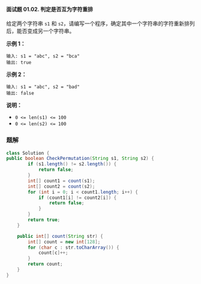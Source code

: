 #### 面试题 01.02. 判定是否互为字符重排

给定两个字符串 `s1` 和 `s2`，请编写一个程序，确定其中一个字符串的字符重新排列后，能否变成另一个字符串。

**示例 1：**

```shell
输入: s1 = "abc", s2 = "bca"
输出: true 
```

**示例 2：**

```shell
输入: s1 = "abc", s2 = "bad"
输出: false
```

**说明：**

- `0 <= len(s1) <= 100`
- `0 <= len(s2) <= 100`

### 题解

```java
class Solution {
public boolean CheckPermutation(String s1, String s2) {
        if (s1.length() != s2.length()) {
            return false;
        }
        int[] count1 = count(s1);
        int[] count2 = count(s2);
        for (int i = 0; i < count1.length; i++) {
            if (count1[i] != count2[i]) {
                return false;
            }
        }
        return true;
    }

    public int[] count(String str) {
        int[] count = new int[128];
        for (char c : str.toCharArray()) {
            count[c]++;
        }
        return count;
    }
}
```

